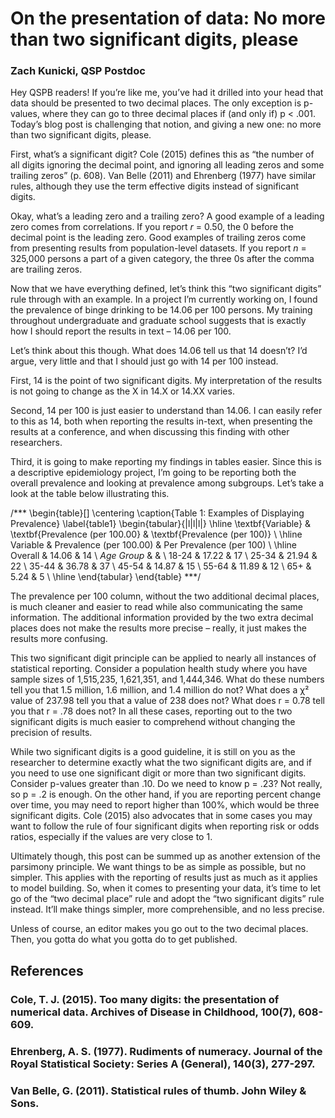 # On the presentation of data: No more than two significant digits, please

### Zach Kunicki, QSP Postdoc

Hey QSPB readers! If you’re like me, you’ve had it drilled into your head that data should be presented to two decimal places. The only exception is p-values, where they can go to three decimal places if (and only if) p $<$ .001. Today’s blog post is challenging that notion, and giving a new one: no more than two significant digits, please.

First, what’s a significant digit? Cole (2015) defines this as “the number of all digits ignoring the decimal point, and ignoring all leading zeros and some trailing zeros” (p. 608). Van Belle (2011) and Ehrenberg (1977) have similar rules, although they use the term effective digits instead of significant digits.

Okay, what’s a leading zero and a trailing zero? A good example of a leading zero comes from correlations. If you report *r* = 0.50, the 0 before the decimal point is the leading zero. Good examples of trailing zeros come from presenting results from population-level datasets. If you report *n* = 325,000 persons a part of a given category, the three 0s after the comma are trailing zeros.

Now that we have everything defined, let’s think this “two significant digits” rule through with an example. In a project I’m currently working on, I found the prevalence of binge drinking to be 14.06 per 100 persons. My training throughout undergraduate and graduate school suggests that is exactly how I should report the results in text – 14.06 per 100.

Let’s think about this though. What does 14.06 tell us that 14 doesn’t? I’d argue, very little and that I should just go with 14 per 100 instead. 

First, 14 is the point of two significant digits. My interpretation of the results is not going to change as the X in 14.X or 14.XX varies. 

Second, 14 per 100 is just easier to understand than 14.06. I can easily refer to this as 14$%$, both when reporting the results in-text, when presenting the results at a conference, and when discussing this finding with other researchers.

Third, it is going to make reporting my findings in tables easier. Since this is a descriptive epidemiology project, I’m going to be reporting both the overall prevalence and looking at prevalence among subgroups. Let’s take a look at the table below illustrating this.

/***
\begin{table}[]
\centering
\caption{Table 1: Examples of Displaying Prevalence}
\label{table1}
\begin{tabular}{|l|l|l|}
\hline
\textbf{Variable} & \textbf{Prevalence (per 100.00}  & \textbf{Prevalence (per 100)} \\ \hline
Variable  & Prevalence (per 100.00)     & Per Prevalence (per 100)  \\ \hline
Overall & 14.06 & 14 \\
*Age Group*  & & \\
18-24 & 17.22 & 17 \\
25-34 & 21.94 & 22 \\
35-44 & 36.78 & 37 \\
45-54 & 14.87 & 15 \\
55-64 & 11.89 & 12 \\
65+ & 5.24 & 5 \\
\hline
\end{tabular}
\end{table}
***/

The prevalence per 100 column, without the two additional decimal places, is much cleaner and easier to read while also communicating the same information. The additional information provided by the two extra decimal places does not make the results more precise – really, it just makes the results more confusing.

This two significant digit principle can be applied to nearly all instances of statistical reporting. Consider a population health study where you have sample sizes of 1,515,235, 1,621,351, and 1,444,346. What do these numbers tell you that 1.5 million, 1.6 million, and 1.4 million do not? What does a χ² value of 237.98 tell you that a value of 238 does not? What does r = 0.78 tell you that r = .78 does not? In all these cases, reporting out to the two significant digits is much easier to comprehend without changing the precision of results.

While two significant digits is a good guideline, it is still on you as the researcher to determine exactly what the two significant digits are, and if you need to use one significant digit or more than two significant digits. Consider p-values greater than .10. Do we need to know p = .23? Not really, so p = .2 is enough. On the other hand, if you are reporting percent change over time, you may need to report higher than 100%, which would be three significant digits. Cole (2015) also advocates that in some cases you may want to follow the rule of four significant digits when reporting risk or odds ratios, especially if the values are very close to 1.

Ultimately though, this post can be summed up as another extension of the parsimony principle. We want things to be as simple as possible, but no simpler. This applies with the reporting of results just as much as it applies to model building. So, when it comes to presenting your data, it’s time to let go of the “two decimal place” rule and adopt the “two significant digits” rule instead. It’ll make things simpler, more comprehensible, and no less precise.

Unless of course, an editor makes you go out to the two decimal places. Then, you gotta do what you gotta do to get published.

## References

### Cole, T. J. (2015). Too many digits: the presentation of numerical data. Archives of Disease in Childhood, 100(7), 608-609.

### Ehrenberg, A. S. (1977). Rudiments of numeracy. Journal of the Royal Statistical Society: Series A (General), 140(3), 277-297.

### Van Belle, G. (2011). Statistical rules of thumb. John Wiley & Sons.
